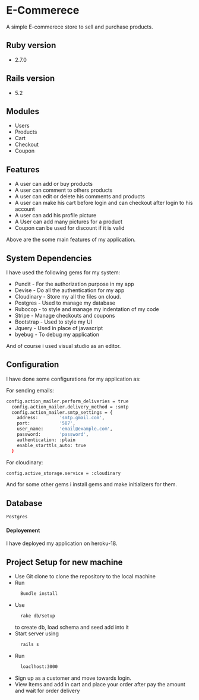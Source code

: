 # E-Commerece

A simple E-commerece store to sell and purchase products.

## Ruby version
- 2.7.0

## Rails version
- 5.2

## Modules
- Users
- Products
- Cart
- Checkout
- Coupon

## Features
- A user can add or buy products
- A user can comment to others products
- A user can edit or delete his comments and products
- A user can make his cart before login and can checkout after login to his account
- A user can add his profile picture
- A User can add many pictures for a product
- Coupon can be used for discount if it is valid

Above are the some main features of my application.

## System Dependencies

I have used the following gems for my system:

- Pundit - For the authorization purpose in my app
- Devise - Do all the authentication for my app
- Cloudinary - Store my all the files on cloud.
- Postgres - Used to manage my database
- Rubocop - to style and manage my indentation of my code
- Stripe - Manage checkouts and coupons
- Bootstrap - Used to style my UI
- Jquery - Used in place of javascript
- byebug - To debug my application

And of course i used visual studio as an editor.

## Configuration

I have done some configurations for my application as:

For sending emails:

```sh
config.action_mailer.perform_deliveries = true
  config.action_mailer.delivery_method = :smtp
  config.action_mailer.smtp_settings = {
    address:        'smtp.gmail.com',
    port:           '587',
    user_name:      'email@example.com',
    password:       'password',
    authentication: :plain
    enable_starttls_auto: true
  }
```

For cloudinary:

```sh
config.active_storage.service = :cloudinary
```
And for some other gems i install gems and make initializers for them.


## Database
```sh
Postgres
```
#### Deployement

I have deployed my application on heroku-18.

## Project Setup for new machine
- Use Git clone to clone the repository to the local machine
- Run
  ```sh
    Bundle install
  ```
- Use
  ```sh
    rake db/setup
  ```
  to create db, load schema and seed add into it
- Start server using
  ```sh
    rails s
  ```
- Run
  ```sh
    loaclhost:3000
  ```
- Sign up as a customer and move towards login.
- View Items and add in cart and place your order after pay the amount and wait for order delivery
